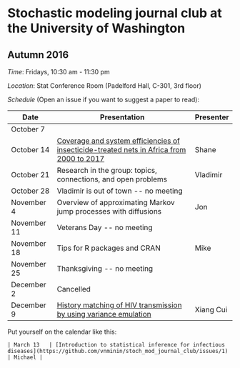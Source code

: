 # Stochastic modeling journal club at the University of Washington

## Autumn 2016

*Time*: Fridays, 10:30 am - 11:30 pm

*Location*: Stat Conference Room (Padelford Hall, C-301, 3rd floor)

*Schedule* (Open an issue if you want to suggest a paper to read):

| Date | Presentation | Presenter |
|------|--------------|-----------|
| October 7 |  |  |
| October 14 | [Coverage and system efficiencies of insecticide-treated nets in Africa from 2000 to 2017](https://elifesciences.org/content/4/e09672) |Shane |
| October 21 |Research in the group: topics, connections, and open problems |Vladimir |
| October 28 |Vladimir is out of town -- no meeting | |
| November 4 |Overview of approximating Markov jump processes with diffusions |Jon |
| November 11 | Veterans Day -- no meeting | |
| November 18 | Tips for R packages and CRAN | Mike |
| November 25 | Thanksgiving -- no meeting | |
| December 2 | Cancelled | |
| December 9 | [History matching of HIV transmission by using variance emulation](http://onlinelibrary.wiley.com/doi/10.1111/rssc.12198/abstract) | Xiang Cui |

Put yourself on the calendar like this:
```
| March 13   | [Introduction to statistical inference for infectious diseases](https://github.com/vnminin/stoch_mod_journal_club/issues/1) | Michael |
```
